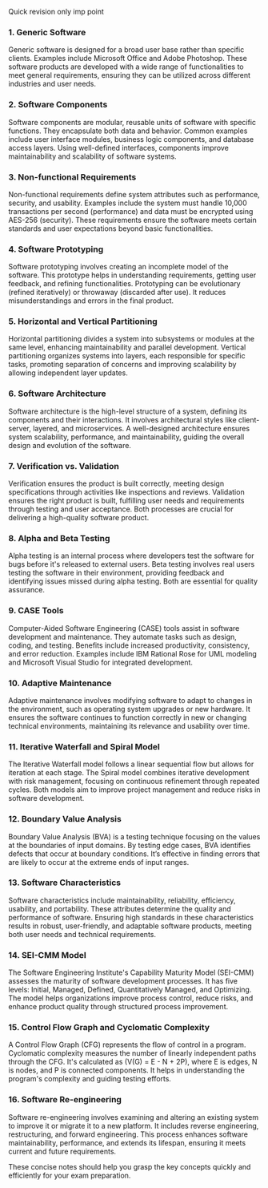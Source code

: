 Quick revision only imp point
### 1. **Generic Software**
Generic software is designed for a broad user base rather than specific clients. Examples include Microsoft Office and Adobe Photoshop. These software products are developed with a wide range of functionalities to meet general requirements, ensuring they can be utilized across different industries and user needs.

### 2. **Software Components**
Software components are modular, reusable units of software with specific functions. They encapsulate both data and behavior. Common examples include user interface modules, business logic components, and database access layers. Using well-defined interfaces, components improve maintainability and scalability of software systems.

### 3. **Non-functional Requirements**
Non-functional requirements define system attributes such as performance, security, and usability. Examples include the system must handle 10,000 transactions per second (performance) and data must be encrypted using AES-256 (security). These requirements ensure the software meets certain standards and user expectations beyond basic functionalities.

### 4. **Software Prototyping**
Software prototyping involves creating an incomplete model of the software. This prototype helps in understanding requirements, getting user feedback, and refining functionalities. Prototyping can be evolutionary (refined iteratively) or throwaway (discarded after use). It reduces misunderstandings and errors in the final product.

### 5. **Horizontal and Vertical Partitioning**
Horizontal partitioning divides a system into subsystems or modules at the same level, enhancing maintainability and parallel development. Vertical partitioning organizes systems into layers, each responsible for specific tasks, promoting separation of concerns and improving scalability by allowing independent layer updates.

### 6. **Software Architecture**
Software architecture is the high-level structure of a system, defining its components and their interactions. It involves architectural styles like client-server, layered, and microservices. A well-designed architecture ensures system scalability, performance, and maintainability, guiding the overall design and evolution of the software.

### 7. **Verification vs. Validation**
Verification ensures the product is built correctly, meeting design specifications through activities like inspections and reviews. Validation ensures the right product is built, fulfilling user needs and requirements through testing and user acceptance. Both processes are crucial for delivering a high-quality software product.

### 8. **Alpha and Beta Testing**
Alpha testing is an internal process where developers test the software for bugs before it's released to external users. Beta testing involves real users testing the software in their environment, providing feedback and identifying issues missed during alpha testing. Both are essential for quality assurance.

### 9. **CASE Tools**
Computer-Aided Software Engineering (CASE) tools assist in software development and maintenance. They automate tasks such as design, coding, and testing. Benefits include increased productivity, consistency, and error reduction. Examples include IBM Rational Rose for UML modeling and Microsoft Visual Studio for integrated development.

### 10. **Adaptive Maintenance**
Adaptive maintenance involves modifying software to adapt to changes in the environment, such as operating system upgrades or new hardware. It ensures the software continues to function correctly in new or changing technical environments, maintaining its relevance and usability over time.

### 11. **Iterative Waterfall and Spiral Model**
The Iterative Waterfall model follows a linear sequential flow but allows for iteration at each stage. The Spiral model combines iterative development with risk management, focusing on continuous refinement through repeated cycles. Both models aim to improve project management and reduce risks in software development.

### 12. **Boundary Value Analysis**
Boundary Value Analysis (BVA) is a testing technique focusing on the values at the boundaries of input domains. By testing edge cases, BVA identifies defects that occur at boundary conditions. It’s effective in finding errors that are likely to occur at the extreme ends of input ranges.

### 13. **Software Characteristics**
Software characteristics include maintainability, reliability, efficiency, usability, and portability. These attributes determine the quality and performance of software. Ensuring high standards in these characteristics results in robust, user-friendly, and adaptable software products, meeting both user needs and technical requirements.

### 14. **SEI-CMM Model**
The Software Engineering Institute's Capability Maturity Model (SEI-CMM) assesses the maturity of software development processes. It has five levels: Initial, Managed, Defined, Quantitatively Managed, and Optimizing. The model helps organizations improve process control, reduce risks, and enhance product quality through structured process improvement.

### 15. **Control Flow Graph and Cyclomatic Complexity**
A Control Flow Graph (CFG) represents the flow of control in a program. Cyclomatic complexity measures the number of linearly independent paths through the CFG. It's calculated as \(V(G) = E - N + 2P\), where E is edges, N is nodes, and P is connected components. It helps in understanding the program's complexity and guiding testing efforts.

### 16. **Software Re-engineering**
Software re-engineering involves examining and altering an existing system to improve it or migrate it to a new platform. It includes reverse engineering, restructuring, and forward engineering. This process enhances software maintainability, performance, and extends its lifespan, ensuring it meets current and future requirements.

These concise notes should help you grasp the key concepts quickly and efficiently for your exam preparation.
